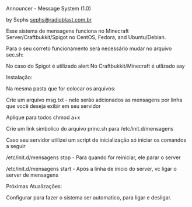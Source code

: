 Announcer - Message System (1.0)

by Sephs <sephs@radioblast.com.br>

Esse sistema de mensagens funciona no Minecraft Server/Craftbukkit/Spigot no CentOS, Fedora, and Ubuntu/Debian.

Para o seu correto funcionamento será necessário mudar no arquivo sec.sh:

No caso do Spigot é utilizado alert
No Craftbukkit/Minecraft é utlizado say

Instalação:

Na mesma pasta que for colocar os arquivos:

Crie um arquivo msg.txt - nele serão adcionados as mensagens por linha que você deseja exibir em seu servidor

Aplique para todos chmod a+x

Crie um link simbolico do arquivo princ.sh para /etc/init.d/mensagens

Caso seu servidor utilizei um script de inicialização só iniciar os comandos a seguir

/etc/init.d/mensagens stop - Para quando for reiniciar, ele parar o server

/etc/init.d/mensagens start - Após a linha de inicio do server, vc ligar o server de mensagens

Próximas Atualizações:

Configurar para fazer o sistema ser automatico, para ligar e desligar.




    



